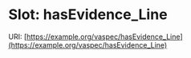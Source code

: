 # Slot: hasEvidence_Line

URI: [https://example.org/vaspec/hasEvidence_Line](https://example.org/vaspec/hasEvidence_Line)